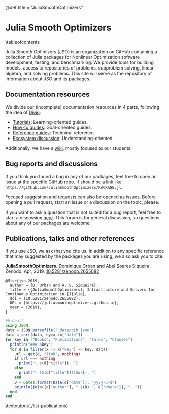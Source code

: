 @def title = "JuliaSmoothOptimizers"

# Julia Smooth Optimizers

\tableofcontents

Julia Smooth Optimizers (JSO) is an organization on GitHub containing a collection of Julia packages for Nonlinear Optimization software development, testing, and benchmarking.
We provide tools for building models, access to repositories of problems, subproblem solving, linear algebra, and solving problems.
This site will serve as the repository of information about JSO and its packages.

## Documentation resources

We divide our (incomplete) documentation resources in 4 parts, following the idea of [Divio](https://documentation.divio.com):

- [Tutorials](/pages/tutorials/list/): Learning-oriented guides.
- [How-to guides](/pages/how-to/list/): Goal-oriented guides.
- [Reference guides](/pages/reference/list/): Technical reference.
- [Ecosystem discussion](/pages/ecosystem/list/): Understanding-oriented.

Additionally, we have a [wiki](https://github.com/JuliaSmoothOptimizers/Organization/wiki), mostly focused to our students.

## Bug reports and discussions

If you think you found a bug in any of our packages, feel free to open an issue at the specific GitHub repo.
If should be a link like `https://github.com/JuliaSmoothOptimizers/PACKAGE.jl`.

Focused suggestion and requests can also be opened as issues.
Before opening a pull request, start an issue or a discussion on the topic, please.

If you want to ask a question that is not suited for a bug report, feel free to start a discussion [here](https://github.com/JuliaSmoothOptimizers/Organization/discussions).
This forum is for general discussion, so questions about any of our packages are welcome.

## Publications, talks and other references

If you use JSO, we ask that you cite us. In addition to any specific reference that may suggested by the packages you are using, we also ask you to cite:

**JuliaSmoothOptimizers**. Dominique Orban and Abel Soares Siqueira. Zenodo. Apr, 2019. [10.5281/zenodo.2655082](https://doi.org/10.5281/zenodo.2655082)
```plaintext
@Misc{jso-2019,
  author = {D. Orban and A. S. Siqueira},
  title = {{JuliaSmoothOptimizers}: Infrastructure and Solvers for Continuous Optimization in {J}ulia},
  doi = {10.5281/zenodo.2655082},
  URL = {https://juliasmoothoptimizers.github.io},
  year = {2019},
}
```

```julia:./list-publications.jl
#hideall
using JSON
data = JSON.parsefile("_data/bib.json")
data = sort(data, by=x->x["date"])
for key in ["Books", "Publications", "Talks", "Classes"]
  println("### $key")
  for d in filter(x -> x["key"] == key, data)
    url = get(d, "link", nothing)
    if url === nothing
      print("- $(d["title"]), ")
    else
      print("- [$(d["title"])]($url), ")
    end
    D = Dates.format(Date(d["date"]), "yyyy-u-d")
    println(join([d["author"], "_$(D)_", d["where"]], ", "))
  end
end
```
\textoutput{./list-publications}